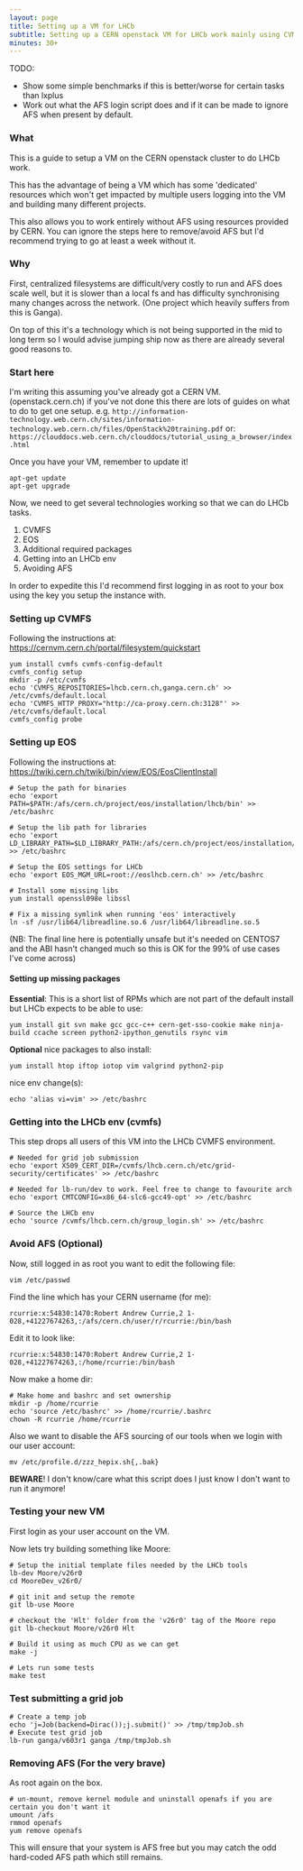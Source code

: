 ```yaml
---
layout: page
title: Setting up a VM for LHCb
subtitle: Setting up a CERN openstack VM for LHCb work mainly using CVMFS
minutes: 30+
---
```


TODO:
* Show some simple benchmarks if this is better/worse for certain tasks than lxplus
* Work out what the AFS login script does and if it can be made to ignore AFS when present by default.

### What

This is a guide to setup a VM on the CERN openstack cluster to do LHCb work.

This has the advantage of being a VM which has some 'dedicated' resources which won't get impacted by multiple users logging into the VM and building many different projects.

This also allows you to work entirely without AFS using resources provided by CERN.
You can ignore the steps here to remove/avoid AFS but I'd recommend trying to go at least a week without it.

### Why

First, centralized filesystems are difficult/very costly to run and AFS does scale well, but it is slower than a local fs and has difficulty synchronising many changes across the network.
(One project which heavily suffers from this is Ganga).

On top of this it's a technology which is not being supported in the mid to long term so I would advise jumping ship now as there are already several good reasons to.

### Start here

I'm writing this assuming you've already got a CERN VM. (openstack.cern.ch) if you've not done this there are lots of guides on what to do to get one setup. e.g. `http://information-technology.web.cern.ch/sites/information-technology.web.cern.ch/files/OpenStack%20training.pdf`
or: `https://clouddocs.web.cern.ch/clouddocs/tutorial_using_a_browser/index.html`

Once you have your VM, remember to update it!
```[bash]
apt-get update
apt-get upgrade
```

Now, we need to get several technologies working so that we can do LHCb tasks.

 1. CVMFS
 2. EOS
 3. Additional required packages
 4. Getting into an LHCb env
 5. Avoiding AFS

In order to expedite this I'd recommend first logging in as root to your box using the key you setup the instance with.

### Setting up CVMFS

Following the instructions at: https://cernvm.cern.ch/portal/filesystem/quickstart

```[bash]
yum install cvmfs cvmfs-config-default
cvmfs_config setup
mkdir -p /etc/cvmfs
echo 'CVMFS_REPOSITORIES=lhcb.cern.ch,ganga.cern.ch' >> /etc/cvmfs/default.local
echo 'CVMFS_HTTP_PROXY="http://ca-proxy.cern.ch:3128"' >> /etc/cvmfs/default.local
cvmfs_config probe
```

### Setting up EOS

Following the instructions at: https://twiki.cern.ch/twiki/bin/view/EOS/EosClientInstall

```[bash]
# Setup the path for binaries
echo 'export PATH=$PATH:/afs/cern.ch/project/eos/installation/lhcb/bin' >> /etc/bashrc

# Setup the lib path for libraries
echo 'export LD_LIBRARY_PATH=$LD_LIBRARY_PATH:/afs/cern.ch/project/eos/installation/lhcb/lib64' >> /etc/bashrc

# Setup the EOS settings for LHCb
echo 'export EOS_MGM_URL=root://eoslhcb.cern.ch' >> /etc/bashrc

# Install some missing libs
yum install openssl098e libssl

# Fix a missing symlink when running 'eos' interactively
ln -sf /usr/lib64/libreadline.so.6 /usr/lib64/libreadline.so.5
```
(NB: The final line here is potentially unsafe but it's needed on CENTOS7 and the ABI hasn't changed much so this is OK for the 99% of use cases I've come across)


#### Setting up missing packages

**Essential**:
This is a short list of RPMs which are not part of the default install but LHCb expects to be able to use:
```[bash]
yum install git svn make gcc gcc-c++ cern-get-sso-cookie make ninja-build ccache screen python2-ipython_genutils rsync vim
```

**Optional**
nice packages to also install:
```[bash]
yum install htop iftop iotop vim valgrind python2-pip 
```
nice env change(s):
```[bash]
echo 'alias vi=vim' >> /etc/bashrc
```


### Getting into the LHCb env (cvmfs)

This step drops all users of this VM into the LHCb CVMFS environment.
```[bash]
# Needed for grid job submission
echo 'export X509_CERT_DIR=/cvmfs/lhcb.cern.ch/etc/grid-security/certificates' >> /etc/bashrc

# Needed for lb-run/dev to work. Feel free to change to favourite arch
echo 'export CMTCONFIG=x86_64-slc6-gcc49-opt' >> /etc/bashrc

# Source the LHCb env
echo 'source /cvmfs/lhcb.cern.ch/group_login.sh' >> /etc/bashrc
```

### Avoid AFS (Optional)

Now, still logged in as root you want to edit the following file:
```[bash]
vim /etc/passwd
```
Find the line which has your CERN username (for me):
```[bash]
rcurrie:x:54830:1470:Robert Andrew Currie,2 1-028,+41227674263,:/afs/cern.ch/user/r/rcurrie:/bin/bash
```
Edit it to look like:
```[bash]
rcurrie:x:54830:1470:Robert Andrew Currie,2 1-028,+41227674263,:/home/rcurrie:/bin/bash
```

Now make a home dir:
```[bash]
# Make home and bashrc and set ownership
mkdir -p /home/rcurrie
echo 'source /etc/bashrc' >> /home/rcurrie/.bashrc
chown -R rcurrie /home/rcurrie
```

Also we want to disable the AFS sourcing of our tools when we login with our user account:
```
mv /etc/profile.d/zzz_hepix.sh{,.bak}
```
**BEWARE**! I don't know/care what this script does I just know I don't want to run it anymore!

### Testing your new VM

First login as your user account on the VM.

Now lets try building something like Moore:
```[bash]
# Setup the initial template files needed by the LHCb tools
lb-dev Moore/v26r0
cd MooreDev_v26r0/

# git init and setup the remote
git lb-use Moore

# checkout the 'Hlt' folder from the 'v26r0' tag of the Moore repo
git lb-checkout Moore/v26r0 Hlt

# Build it using as much CPU as we can get
make -j

# Lets run some tests
make test
```

### Test submitting a grid job

```[bash]
# Create a temp job
echo 'j=Job(backend=Dirac());j.submit()' >> /tmp/tmpJob.sh
# Execute test grid job
lb-run ganga/v603r1 ganga /tmp/tmpJob.sh
```

### Removing AFS (For the very brave)

As root again on the box.
```
# un-mount, remove kernel module and uninstall openafs if you are certain you don't want it
umount /afs
rmmod openafs
yum remove openafs
```

This will ensure that your system is AFS free but you may catch the odd hard-coded AFS path which still remains.
